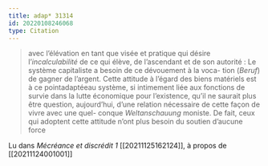 ```yaml
---
title: adap* 31314
id: 20220108246068
type: Citation
---
```


> avec l’élévation en tant que visée et pratique qui désire l’*incalculabilité* de ce qui élève, de l’ascendant et de son autorité : Le système capitaliste a besoin de ce dévouement à la voca- tion (*Beruf*) de gagner de l’argent. Cette attitude à l’égard des biens matériels est à ce pointadaptéeau système, si intimement liée aux fonctions de survie dans la lutte économique pour l’existence, qu’il ne saurait plus être question, aujourd’hui, d’une relation nécessaire de cette façon de vivre avec une quel- conque *Weltanschauung* moniste. De fait, ceux qui adoptent cette attitude n’ont plus besoin du soutien d’aucune force

Lu dans *Mécréance et discrédit 1* [[20211125162124]], à propos de [[20211124001001]]